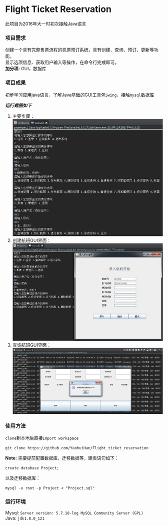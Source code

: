 ﻿# Flight Ticket Reservation
此项目为2016年大一时初次接触Java语言

### 项目需求
创建一个具有完整售票流程的机票预订系统，具有创建、查询、预订、更新等功能。  
显示选项信息、获取用户输入等操作，在命令行完成即可。  
**加分项:** GUI，数据库  

### 项目成果
初步学习应用java语言，了解Java基础的GUI工具包`Swing`，接触`mysql`数据库<br>

 ***运行截图如下***   
1. 主要步骤：   
![](./example/main.png "主要逻辑展示")  <br>  
2. 创建航班GUI界面：  
![](./example/create.png "创建航班")  <br>  
3. 查询航班GUI界面：  
![](./example/query.png "查询航班")  <br>  

### 使用方法
`clone`到本地后直接`Import workspace`
```
git clone https://github.com/YaohuiHan/Flight_ticket_reservation
```
**Note:** 需要提前配置数据库，迁移数据等，建表语句如下：
```
create database Project;
```
以及迁移数据库：  
```
mysql -u root -p Project < "Project.sql"  
```

### 运行环境
Mysql: `Server version: 5.7.18-log MySQL Community Server (GPL)`  
Java: `jdk1.8.0_121`
